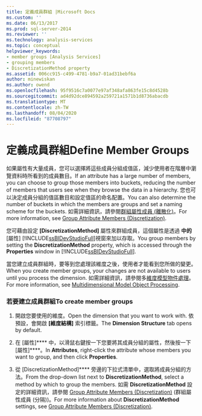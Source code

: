 ```yaml
---
title: 定義成員群組 |Microsoft Docs
ms.custom: ''
ms.date: 06/13/2017
ms.prod: sql-server-2014
ms.reviewer: ''
ms.technology: analysis-services
ms.topic: conceptual
helpviewer_keywords:
- member groups [Analysis Services]
- grouping members
- DiscretizationMethod property
ms.assetid: 006cc915-c499-4781-b9a7-01ad31bebf6a
author: minewiskan
ms.author: owend
ms.openlocfilehash: 95f9516c7a0077e97af348afa863fe15c8d4528b
ms.sourcegitcommit: ad4d92dce894592a259721a1571b1d8736abacdb
ms.translationtype: MT
ms.contentlocale: zh-TW
ms.lasthandoff: 08/04/2020
ms.locfileid: "87708797"
---
```

# <a name="define-member-groups"></a><span data-ttu-id="b0e96-102">定義成員群組</span><span class="sxs-lookup"><span data-stu-id="b0e96-102">Define Member Groups</span></span>
  <span data-ttu-id="b0e96-103">如果屬性有大量成員，您可以選擇將這些成員分組成值區，減少使用者在階層中瀏覽資料時所看到的成員數目。</span><span class="sxs-lookup"><span data-stu-id="b0e96-103">If an attribute has a large number of members, you can choose to group those members into buckets, reducing the number of members that users see when they browse the data in a hierarchy.</span></span> <span data-ttu-id="b0e96-104">您也可以決定成員分組的值區數目和設定值區的命名配置。</span><span class="sxs-lookup"><span data-stu-id="b0e96-104">You can also determine the number of buckets in which the members are groups and set a naming scheme for the buckets.</span></span> <span data-ttu-id="b0e96-105">如需詳細資訊，請參閱[群組屬性成員 &#40;離散化&#41;](attribute-properties-group-attribute-members.md)。</span><span class="sxs-lookup"><span data-stu-id="b0e96-105">For more information, see [Group Attribute Members &#40;Discretization&#41;](attribute-properties-group-attribute-members.md).</span></span>  
  
 <span data-ttu-id="b0e96-106">您可藉由設定 **[DiscretizationMethod]** 屬性來群組成員，這個屬性是透過 **中的** [屬性] [!INCLUDE[ssBIDevStudioFull](../../includes/ssbidevstudiofull-md.md)]視窗來加以存取。</span><span class="sxs-lookup"><span data-stu-id="b0e96-106">You group members by setting the **DiscretizationMethod** property, which is accessed through the **Properties** window in [!INCLUDE[ssBIDevStudioFull](../../includes/ssbidevstudiofull-md.md)].</span></span>  
  
 <span data-ttu-id="b0e96-107">當您建立成員群組時，要等到您處理該維度之後，使用者才能看到您所做的變更。</span><span class="sxs-lookup"><span data-stu-id="b0e96-107">When you create member groups, your changes are not available to users until you process the dimension.</span></span> <span data-ttu-id="b0e96-108">如需詳細資訊，請參閱多[維度模型物件處理](processing-a-multidimensional-model-analysis-services.md)。</span><span class="sxs-lookup"><span data-stu-id="b0e96-108">For more information, see [Multidimensional Model Object Processing](processing-a-multidimensional-model-analysis-services.md).</span></span>  
  
### <a name="to-create-member-groups"></a><span data-ttu-id="b0e96-109">若要建立成員群組</span><span class="sxs-lookup"><span data-stu-id="b0e96-109">To create member groups</span></span>  
  
1.  <span data-ttu-id="b0e96-110">開啟您要使用的維度。</span><span class="sxs-lookup"><span data-stu-id="b0e96-110">Open the dimension that you want to work with.</span></span> <span data-ttu-id="b0e96-111">依預設，會開啟 **[維度結構]** 索引標籤。</span><span class="sxs-lookup"><span data-stu-id="b0e96-111">The **Dimension Structure** tab opens by default.</span></span>  
  
2.  <span data-ttu-id="b0e96-112">在 [屬性]\*\*\*\* 中，以滑鼠右鍵按一下您要將其成員分組的屬性，然後按一下 [屬性]\*\*\*\*。</span><span class="sxs-lookup"><span data-stu-id="b0e96-112">In **Attributes**, right-click the attribute whose members you want to group, and then click **Properties**.</span></span>  
  
3.  <span data-ttu-id="b0e96-113">從 [DiscretizationMethod]\*\*\*\* 旁邊的下拉式清單中，選取將成員分組的方法。</span><span class="sxs-lookup"><span data-stu-id="b0e96-113">From the drop-down list next to **DiscretizationMethod**, select a method by which to group the members.</span></span> <span data-ttu-id="b0e96-114">如需 **DiscretizationMethod** 設定的詳細資訊，請參閱 [Group Attribute Members &#40;Discretization&#41;](attribute-properties-group-attribute-members.md) (群組屬性成員 (分隔))。</span><span class="sxs-lookup"><span data-stu-id="b0e96-114">For more information about **DiscretizationMethod** settings, see [Group Attribute Members &#40;Discretization&#41;](attribute-properties-group-attribute-members.md).</span></span>  
  
  
